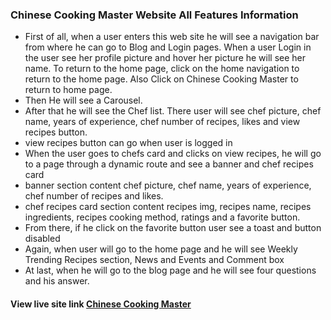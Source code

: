 ### Chinese Cooking Master Website All Features Information

<ul className="list-disc">
  <li> First of all, when a user enters this web site he will see a navigation bar from where he can go to  Blog and Login pages. When a user Login in the user see her profile picture and hover her picture he will see her name. To return to the home page, click on the home navigation to return to the home page. Also Click on Chinese Cooking Master to return to home page. </li>

  <li>Then He will  see a Carousel.</li>
 
  <li>After that he will see the Chef list. There user will see chef picture, chef name, years of experience, chef number of recipes, likes and view recipes button.</li>

  <li>view recipes button can go when user is logged in</li>


  <li>When the user goes to chefs card and clicks on view recipes, he will go to a page through a dynamic route and see a banner and chef recipes card</li>


  <li>banner section content chef picture, chef name, years of experience, chef number of recipes and likes.</li>

  <li>chef recipes card section content recipes img, recipes name, recipes ingredients, recipes cooking method, ratings and a favorite button.  </li>

  <li>From there, if he click on the favorite button user see a toast and button disabled</li>

  <li>Again, when user will go to the home  page and he will see  Weekly Trending Recipes section, News and Events and Comment box </li>

 
  <li> At last, when he will go to the blog  page and he will see four questions and his answer.</li>

  
</ul>




####  View live site link   [Chinese Cooking Master](https://chinese-cafe.web.app/)